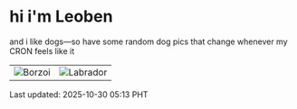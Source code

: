 # hi i'm Leoben

and i like dogs—so have some random dog pics that change whenever my CRON feels like it

|  |  |
|--------|----------|
| ![Borzoi](https://random-dog-vercel.vercel.app/api/random-borzoi?v=1761772388) | ![Labrador](https://random-dog-vercel.vercel.app/api/random-labrador?v=1761772388) |

Last updated: 2025-10-30 05:13 PHT
